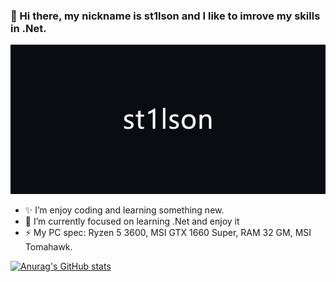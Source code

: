 ### 👋 Hi there, my nickname is st1lson and I like to imrove my skills in .Net.

![Alt Text](https://github.com/st1lson/st1lson/blob/main/docs/images/image.png)

* ✨ I’m enjoy coding and learning something new.
* 🌱 I’m currently focused on learning .Net and enjoy it
* ⚡ My PC spec: Ryzen 5 3600, MSI GTX 1660 Super, RAM 32 GM, MSI Tomahawk.

[![Anurag's GitHub stats](https://github-readme-stats.vercel.app/api?username=st1lson&show_icons=true&theme=gotham)](https://github.com/anuraghazra/github-readme-stats)
